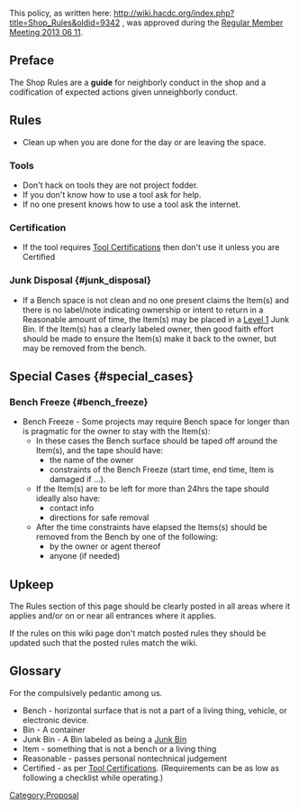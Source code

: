 This policy, as written here:
<http://wiki.hacdc.org/index.php?title=Shop_Rules&oldid=9342> , was
approved during the [Regular Member Meeting 2013 06
11](Regular_Member_Meeting_2013_06_11).

## Preface

The Shop Rules are a **guide** for neighborly conduct in the shop and a
codification of expected actions given unneighborly conduct.

## Rules

-   Clean up when you are done for the day or are leaving the space.

### Tools

-   Don't hack on tools they are not project fodder.
-   If you don't know how to use a tool ask for help.
-   If no one present knows how to use a tool ask the internet.

### Certification

-   If the tool requires [Tool
    Certifications](Tool_Certifications) then don't use it
    unless you are Certified

### Junk Disposal {#junk_disposal}

-   If a Bench space is not clean and no one present claims the Item(s)
    and there is no label/note indicating ownership or intent to return
    in a Reasonable amount of time, the Item(s) may be placed in a
    [Level 1](Junk_Bins) Junk Bin. If the Item(s) has a
    clearly labeled owner, then good faith effort should be made to
    ensure the Item(s) make it back to the owner, but may be removed
    from the bench.

## Special Cases {#special_cases}

### Bench Freeze {#bench_freeze}

-   Bench Freeze - Some projects may require Bench space for longer than
    is pragmatic for the owner to stay with the Item(s):
    -   In these cases the Bench surface should be taped off around the
        Item(s), and the tape should have:
        -   the name of the owner
        -   constraints of the Bench Freeze (start time, end time, Item
            is damaged if ...).
    -   If the Item(s) are to be left for more than 24hrs the tape
        should ideally also have:
        -   contact info
        -   directions for safe removal
    -   After the time constraints have elapsed the Items(s) should be
        removed from the Bench by one of the following:
        -   by the owner or agent thereof
        -   anyone (if needed)

## Upkeep

The Rules section of this page should be clearly posted in all areas
where it applies and/or on or near all entrances where it applies.

If the rules on this wiki page don't match posted rules they should be
updated such that the posted rules match the wiki.

## Glossary

For the compulsively pedantic among us.

-   Bench - horizontal surface that is not a part of a living thing,
    vehicle, or electronic device.
-   Bin - A container
-   Junk Bin - A Bin labeled as being a [Junk Bin](Junk_Bins)
-   Item - something that is not a bench or a living thing
-   Reasonable - passes personal nontechnical judgement
-   Certified - as per [Tool
    Certifications](Tool_Certifications). (Requirements can
    be as low as following a checklist while operating.)

[Category:Proposal](Category:Proposal)
